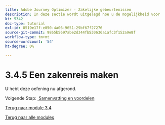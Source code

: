 ```yaml
---
title: Adobe Journey Optimizer - Zakelijke gebeurtenissen
description: In deze sectie wordt uitgelegd hoe u de mogelijkheid voor bedrijfsgebeurtenissen kunt gebruiken om een gebruiksgeval van een "item terug in voorraad" uit te voeren
kt: 5342
doc-type: tutorial
exl-id: 8519e17f-e050-4a06-9651-29bf67f27276
source-git-commit: 9865b5697abe2d344fb530636a1afc3f152a9e8f
workflow-type: tm+mt
source-wordcount: '54'
ht-degree: 0%

---
```


# 3.4.5 Een zakenreis maken

U hebt deze oefening nu afgerond.

Volgende Stap: [&#x200B; Samenvatting en voordelen &#x200B;](./summary.md)

[Terug naar module 3.4](./journeyoptimizer.md)

[Terug naar alle modules](../../../overview.md)
